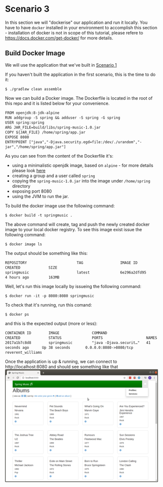 # Scenario 3
In this section we will "dockerise" our application and run it locally. You have to have `docker` installed in your environment to accomplish this section - installation of docker is not in scope of this tutorial, please refere to https://docs.docker.com/get-docker/ for more details.

## Build Docker Image
We will use the application that we've built in [Scenario 1](../scenario-01/readme.md)

If you haven't built the application in the first scenario, this is the time to do it:
```
$ ./gradlew clean assemble
```

Now we can build a Docker image. The Dockerfile is located in the root of this repo and it is listed below for your convenience.
```
FROM openjdk:8-jdk-alpine
RUN addgroup -S spring && adduser -S spring -G spring
USER spring:spring
ARG JAR_FILE=build/libs/spring-music-1.0.jar
COPY ${JAR_FILE} /home/spring/app.jar
EXPOSE 8080
ENTRYPOINT ["java","-Djava.security.egd=file:/dev/./urandom","-jar","/home/spring/app.jar"]
```

As you can see from the content of the Dockerfile it's:
 - using a minimalistic openjdk image, based on `alpine` - for more details please look [here](https://hub.docker.com/_/openjdk)
 - creating a group and a user called `spring`
 - copying the `spring-music-1.0.jar` into the image under `/home/spring` directory
 - exposing port 8080
 - using the JVM to run the jar.

To build the docker image use the following command:
```
$ docker build -t springmusic .
```
The above command will create, tag and push the newly created docker image to your local docker registry.
To see this image exist issue the following command:
```
$ docker image ls
```
The output should be something like this:
```
REPOSITORY                       TAG                 IMAGE ID            CREATED             SIZE
springmusic                      latest              6e296a2dfd95        4 hours ago         163MB
```

Well, let's run this image locally by issueing the following command:
```
$ docker run -it -p 8080:8080 springmusic
```
To check that it's running, run this comand:
```
$ docker ps
```
and this is the expected output (more or less):
```
CONTAINER ID        IMAGE               COMMAND                  CREATED             STATUS              PORTS                    NAMES
2017a1b7c8d8        springmusic         "java -Djava.securit…"   41 seconds ago      Up 38 seconds       0.0.0.0:8080->8080/tcp   reverent_williams
```

Once the application is up & running, we can connect to http://localhost:8080 and should see something like that ![](spring-music-docker-local.png)

